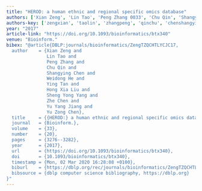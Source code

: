 ```yaml
---
title: "HEROD: a human ethnic and regional specific omics database"
authors: ['Xian Zeng', 'Lin Tao', 'Peng Zhang 0033', 'Chu Qin', 'Shangying Chen', 'Weidong He', 'Ying Tan', 'Hong Xia Liu', 'Sheng Yong Yang', 'Zhe Chen', 'Yu Yang Jiang', 'Yu Zong Chen']
authors-key: ['zengxian', 'taolin', 'zhangpeng', 'qinchu', 'chenshangying', 'heweidong', 'tanying', 'xiahong', 'yongsheng', 'chenzhe', 'yangyu', 'zongyu']
year: "2017"
article-link: "https://doi.org/10.1093/bioinformatics/btx340"
venue: "Bioinform."
bibex: "@article{DBLP:journals/bioinformatics/ZengTZQCHTLYCJC17,
  author    = {Xian Zeng and
               Lin Tao and
               Peng Zhang and
               Chu Qin and
               Shangying Chen and
               Weidong He and
               Ying Tan and
               Hong Xia Liu and
               Sheng Yong Yang and
               Zhe Chen and
               Yu Yang Jiang and
               Yu Zong Chen},
  title     = {{HEROD:} a human ethnic and regional specific omics database},
  journal   = {Bioinform.},
  volume    = {33},
  number    = {20},
  pages     = {3276--3282},
  year      = {2017},
  url       = {https://doi.org/10.1093/bioinformatics/btx340},
  doi       = {10.1093/bioinformatics/btx340},
  timestamp = {Mon, 02 Mar 2020 16:28:08 +0100},
  biburl    = {https://dblp.org/rec/journals/bioinformatics/ZengTZQCHTLYCJC17.bib},
  bibsource = {dblp computer science bibliography, https://dblp.org}
}"
---
```

